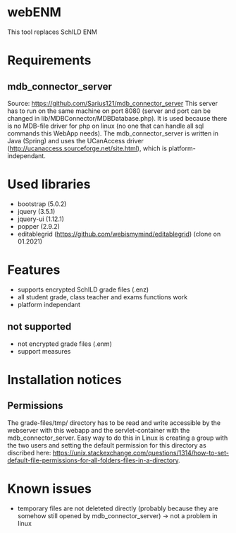 # webENM
This tool replaces SchILD ENM

# Requirements
## mdb_connector_server
Source: https://github.com/Sarius121/mdb_connector_server
This server has to run on the same machine on port 8080 (server and port can be changed in lib/MDBConnector/MDBDatabase.php). 
It is used because there is no MDB-file driver for php on linux (no one that can handle all sql commands this WebApp needs). The mdb_connector_server is written in Java (Spring) and uses the UCanAccess driver (http://ucanaccess.sourceforge.net/site.html), which is platform-independant. 

# Used libraries
- bootstrap (5.0.2)
- jquery (3.5.1)
- jquery-ui (1.12.1)
- popper (2.9.2)
- editablegrid (https://github.com/webismymind/editablegrid) (clone on 01.2021)

# Features
- supports encrypted SchILD grade files (.enz)
- all student grade, class teacher and exams functions work
- platform independant

## not supported
- not encrypted grade files (.enm)
- support measures

# Installation notices
## Permissions
The grade-files/tmp/ directory has to be read and write accessible by the webserver with this webapp and the servlet-container with the mdb_connector_server. Easy way to do this in Linux is creating a group with the two users and setting the default permission for this directory as discribed here: https://unix.stackexchange.com/questions/1314/how-to-set-default-file-permissions-for-all-folders-files-in-a-directory.

# Known issues
- temporary files are not deleteted directly (probably because they are somehow still opened by mdb_connector_server) -> not a problem in linux